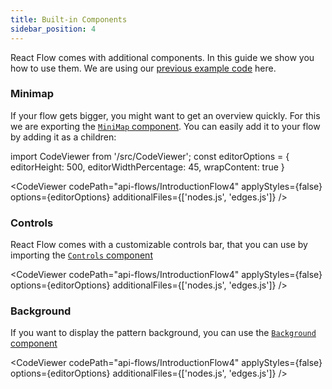 ```yaml
---
title: Built-in Components
sidebar_position: 4
---
```


React Flow comes with additional components. In this guide we show you how to use them. We are using our [previous example code](/docs/getting-started/interactive-flow#connecting-nodes) here.

### Minimap

If your flow gets bigger, you might want to get an overview quickly. For this we are exporting the [`MiniMap` component](/docs/api/components/minimap). You can easily add it to your flow by adding it as a children:

import CodeViewer from '/src/CodeViewer';
const editorOptions = { editorHeight: 500, editorWidthPercentage: 45, wrapContent: true }

<CodeViewer codePath="api-flows/IntroductionFlow4" applyStyles={false} options={editorOptions} additionalFiles={['nodes.js', 'edges.js']} />

### Controls

React Flow comes with a customizable controls bar, that you can use by importing the [`Controls` component](/docs/api/components/controls)

<CodeViewer codePath="api-flows/IntroductionFlow4" applyStyles={false} options={editorOptions} additionalFiles={['nodes.js', 'edges.js']} />

### Background

If you want to display the pattern background, you can use the [`Background` component](/docs/api/components/background)

<CodeViewer codePath="api-flows/IntroductionFlow4" applyStyles={false} options={editorOptions} additionalFiles={['nodes.js', 'edges.js']} />
